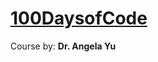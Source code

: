 # [100DaysofCode](https://www.udemy.com/course/100-days-of-code/learn/lecture/17837500#overview)
Course by: **Dr. Angela Yu**
